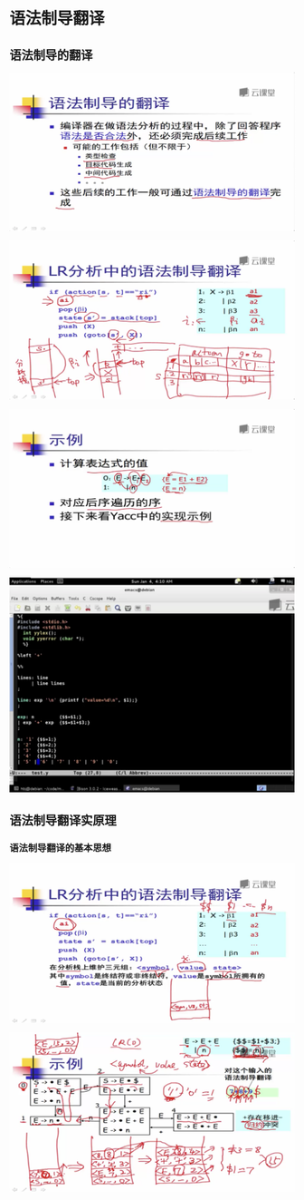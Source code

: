 # 语法制导翻译

## 语法制导的翻译

![](.gitbook/assets/ping-mu-kuai-zhao-2019061414.46.21.png)

![](.gitbook/assets/ping-mu-kuai-zhao-2019061414.54.27.png)

![](.gitbook/assets/ping-mu-kuai-zhao-2019061414.56.26.png)

![](.gitbook/assets/ping-mu-kuai-zhao-2019061414.58.17.png)

## 语法制导翻译实原理

### 语法制导翻译的基本思想

![](.gitbook/assets/ping-mu-kuai-zhao-2019061415.02.38.png)

![](.gitbook/assets/ping-mu-kuai-zhao-2019061415.11.50.png)


